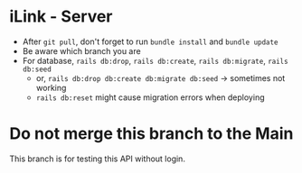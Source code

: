 # iLink - Server

- After `git pull`, don't forget to run `bundle install` and `bundle update`
- Be aware which branch you are
- For database, `rails db:drop`, `rails db:create`, `rails db:migrate`, `rails db:seed`
  - or, `rails db:drop db:create db:migrate db:seed` -> sometimes not working
  - `rails db:reset` might cause migration errors when deploying

# Do not merge this branch to the Main

This branch is for testing this API without login.
